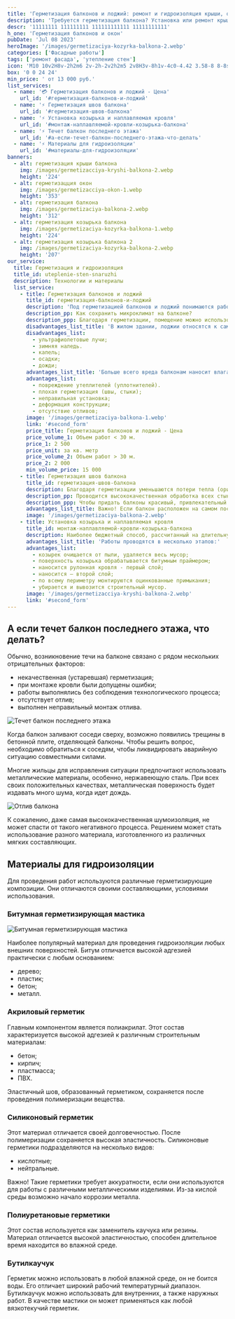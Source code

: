 ```yaml
---
title: 'Герметизация балконов и лоджий: ремонт и гидроизоляция крыши, окон и швов балконов в Ульяновске'
description: 'Требуется герметизация балкона? Установка или ремонт крыши балкона? Мы предоставляем услуги по герметизации и гидроизоляции крыш, козырьков и швов балконов, герметизации окон снаружи.'
descr: '11111111 111111111 111111111111 11111111111'
h_one: 'Герметизация балконов и окон'
pubDate: 'Jul 08 2023'
heroImage: '/images/germetizaciya-kozyrka-balkona-2.webp'
categories: ['Фасадные работы']
tags: ['ремонт фасада', 'утепление стен']
icon: 'M10 10v2H8v-2h2m6 2v-2h-2v2h2m5 2v8H3v-8h1v-4c0-4.42 3.58-8 8-8s8 3.58 8 8v4h1M7 16H5v4h2v-4m4 0H9v4h2v-4m0-11.92C8.16 4.56 6 7.03 6 10v4h5V4.08M13 14h5v-4c0-2.97-2.16-5.44-5-5.92V14m2 2h-2v4h2v-4m4 0h-2v4h2v-4Z'
box: '0 0 24 24'
min_price: ' от 13 000 руб.'
list_services:
  - name: '💳 Герметизация балконов и лоджий - Цена'
    url_id: '#герметизация-балконов-и-лоджий'
  - name: '⚡ Герметизация швов балкона'
    url_id: '#герметизация-швов-балкона'
  - name: '⚡ Установка козырька и наплавляемая кровля'
    url_id: '#монтаж-наплавляемой-кровли-козырька-балкона'
  - name: '⚡ Tечет балкон последнего этажа'
    url_id: '#а-если-течет-балкон-последнего-этажа-что-делать'
  - name: '⚡ Материалы для гидроизоляции'
    url_id: '#материалы-для-гидроизоляции'
banners:
  - alt: герметизация крыши балкона
    img: /images/germetizacciya-kryshi-balkona-2.webp
    height: '224'
  - alt: герметизацция окон
    img: /images/germetizacciya-okon-1.webp
    height: '353'
  - alt: герметизация балкона
    img: /images/germetizaciya-balkona-2.webp
    height: '312'
  - alt: герметизация козырька балкона
    img: /images/germetizaciya-kozyrka-balkona-1.webp
    height: '224'
  - alt: герметизация козырька балкона 2
    img: /images/germetizaciya-kozyrka-balkona-2.webp
    height: '207'
our_service:
  title: Герметизация и гидроизоляция
  title_id: uteplenie-sten-snaruzhi
  description: Технологии и материалы
  list_service:
    - title: Герметизация балконов и лоджий
      title_id: герметизация-балконов-и-лоджий
      description: 'Под герметизацией балконов и лоджий понимаются работы, осуществляемые для ликвидации ненужных отверстий. В результате герметизации происходит улучшение эксплуатационных характеристик различных отделочных материалов. Эту технологическую операцию можно сравнить с отделкой межпанельных стыков, устранения всевозможных трещин, всевозможных щелей и прочее. Из-за этих, казалось бы, незаметных дефектов, происходит серьезная потеря тепла.'
      description_pp: Как сохранить микроклимат на балконе?
      description_ppp: Благодаря герметизации, помещение можно использовать круглый год. На балконе исчезнет влажность, будет наблюдаться сохранность постоянного оптимального микроклимата. Отделка балкона и его герметизация обычно выполняются одновременно. Как результат, помещение становится более привлекательным и комфортным.
      disadvantages_list_title: 'В жилом здании, лоджии относятся к самым уязвимым помещениям. Они подвергаются отрицательному воздействию практически всех атмосферных явлений:'
      disadvantages_list:
        - ультрафиолетовые лучи;
        - зимняя наледь.
        - капель;
        - осадки;
        - дожди;
      advantages_list_title: 'Больше всего вреда балконам наносит влага, которая попадает в любые образовавшиеся небольшие трещинки. Образовавшаяся сырость, приводит к разрушению конструктивных элементов, портится внешний вид. Проникновение влаги становится возможным в случае:'
      advantages_list:
        - повреждение утеплителей (уплотнителей).
        - плохая герметизация (швы, стыки);
        - неправильная установка;
        - деформация конструкции;
        - отсутствие отливов;
      image: '/images/germetizaciya-balkona-1.webp'
      link: '#second_form'
      price_title: Герметизация балконов и лоджий - Цена
      price_volume_1: Объем работ < 30 м.
      price_1: 2 500
      price_unit: за кв. метр
      price_volume_2: Объем работ > 30 м.
      price_2: 2 000
      min_volume_price: 15 000
    - title: Герметизация швов балкона
      title_id: герметизация-швов-балкона
      description: Благодаря герметизации уменьшаются потери тепла (ориентировочно 50%). Строители рекомендуют проводить эту технологическую операцию даже если вы проживаете в новом здании. В случае отсутствия хорошей гидроизоляции вашей лоджии, возможно возникновение плесени, которая будет оказывать отрицательное влияние на здоровье всех жильцов.
      description_pp: Проводится высококачественная обработка всех стыков, различных конструктивных элементов. На балконах последних этажей, кроме гидроизоляционной отделки, дополнительно проводится отделка крыши. Часто для отделки высотных балконов, приглашаются промышленные альпинисты. Эта услуга выполняется с использованием самых современных материалов, новейших технологий. Сначала все стыки тщательно очищаются, удаляется скопившаяся пыль. Затем проводится заливка монтажной пеной. На следующем этапе выполняется монтаж специального утеплителя, наносится герметик.
      description_ppp: Чтобы придать балконы красивый, привлекательный вид, наружная поверхность отделывается пластиковым профилем. Такие работы выполняются независимо от времени года, при любых погодных условиях. Перед началом работ, специалисты компании занимаются разработкой подробного плана требуемых мероприятий.
      advantages_list_title: Важно! Если балкон расположен на самом последнем этаже, необходимо обязательно провести гидроизоляцию крыши, а также ее утепление.
      image: '/images/germetizaciya-balkona-2.webp'
    - title: Установка козырька и наплавляемая кровля
      title_id: монтаж-наплавляемой-кровли-козырька-балкона
      description: Наиболее бюджетный способ, рассчитанный на длительную эксплуатацию. Он позволяет вашему козырьку забыть о протекании. Если протекает балкон, чтобы добиться длительного служения кровли, необходимо, при выполнении ремонтных работ обязательно соблюдать существующие технологические требования. Все применяемые материалы, обязательно должны быть рассчитаны на срок службы более 5 лет.
      advantages_list_title: 'Работы проводятся в несколько этапов:'
      advantages_list:
        - козырек очищается от пыли, удаляется весь мусор;
        - поверхность козырька обрабатывается битумным праймером;
        - наносится рулонная кровля - первый слой;
        - наносится – второй слой;
        - по всему периметру монтируются оцинкованные примыкания;
        - убирается и вывозится строительный мусор.
      image: '/images/germetizacciya-kryshi-balkona-2.webp'
      link: '#second_form'
---
```


## А если течет балкон последнего этажа, что делать?

Обычно, возникновение течи на балконе связано с рядом нескольких отрицательных факторов:

- некачественная (устаревшая) герметизация;
- при монтаже кровли были допущены ошибки;
- работы выполнялись без соблюдения технологического процесса;
- отсутствует отлив;
- выполнен неправильный монтаж отлива.

![Течет балкон последнего этажа](/images/germetizacciya-kryshi-balkona-1.webp)

Когда балкон заливают соседи сверху, возможно появились трещины в бетонной плите, отделяющей балконы. Чтобы решить вопрос, необходимо обратиться к соседям, чтобы ликвидировать аварийную ситуацию совместными силами.

Многие жильцы для исправления ситуации предпочитают использовать металлические материалы, особенно, нержавеющую сталь. При всех своих положительных качествах, металлическая поверхность будет издавать много шума, когда идет дождь.

![Отлив балкона](/images/germetizaciya-balkona-3.webp)

К сожалению, даже самая высококачественная шумоизоляция, не может спасти от такого негативного процесса. Решением может стать использование разного материала, изготовленного из различных мягких составляющих.

## Материалы для гидроизоляции

Для проведения работ используются различные герметизирующие композиции. Они отличаются своими составляющими, условиями использования.

### Битумная герметизирующая мастика

![Битумная герметизирующая мастика](/images/germetizaciya-kozyrka-balkona-3.webp)

Наиболее популярный материал для проведения гидроизоляции любых внешних поверхностей. Битум отличается высокой адгезией практически с любым основанием:

- дерево;
- пластик;
- бетон;
- металл.

### Акриловый герметик

Главным компонентом является полиакрилат. Этот состав характеризуется высокой адгезией к различным строительным материалам:

- бетон;
- кирпич;
- пластмасса;
- ПВХ.

Эластичный шов, образованный герметиком, сохраняется после проведения полимеризации вещества.

### Силиконовый герметик

Этот материал отличается своей долговечностью. После полимеризации сохраняется высокая эластичность. Силиконовые герметики подразделяются на несколько видов:

- кислотные;
- нейтральные.

Важно! Такие герметики требует аккуратности, если они используются для работы с различными металлическими изделиями. Из-за кислой среды возможно начало коррозии металла.

### Полиуретановые герметики

Этот состав используется как заменитель каучука или резины. Материал отличается высокой эластичностью, способен длительное время находится во влажной среде.

### Бутилкаучук

Герметик можно использовать в любой влажной среде, он не боится воды. Его отличает широкий рабочий температурный диапазон. Бутилкаучук можно использовать для внутренних, а также наружных работ. В качестве мастики он может применяться как любой вязкотекучий герметик.
